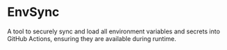 # EnvSync
A tool to securely sync and load all environment variables and secrets into GitHub Actions, ensuring they are available during runtime.

